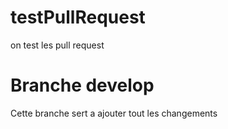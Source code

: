 # testPullRequest
on test les pull request

# Branche develop
Cette branche sert a ajouter tout les changements
